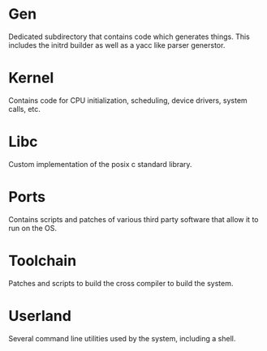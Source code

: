# Gen

Dedicated subdirectory that contains code which generates things.
This includes the initrd builder as well as a yacc like parser
generstor.

# Kernel

Contains code for CPU initialization, scheduling, device drivers,
system calls, etc.

# Libc

Custom implementation of the posix c standard library.

# Ports

Contains scripts and patches of various third party software that
allow it to run on the OS.

# Toolchain

Patches and scripts to build the cross compiler to build the system.

# Userland

Several command line utilities used by the system, including a shell.
